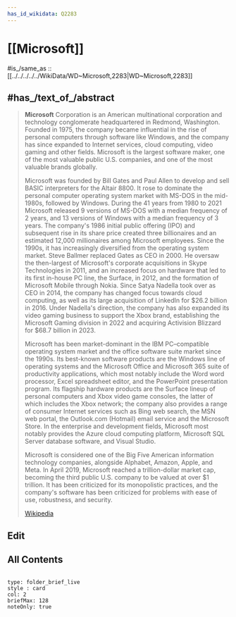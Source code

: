 ```yaml
---
has_id_wikidata: Q2283
---
```

# [[Microsoft]] 

#is_/same_as :: [[../../../../../WikiData/WD~Microsoft,2283|WD~Microsoft,2283]] 


## #has_/text_of_/abstract 

> **Microsoft** Corporation is an American multinational corporation and technology conglomerate headquartered in Redmond, Washington. Founded in 1975, the company became influential in the rise of personal computers through software like Windows, and the company has since expanded to Internet services, cloud computing, video gaming and other fields. Microsoft is the largest software maker, one of the most valuable public U.S. companies, and one of the most valuable brands globally.
>
> Microsoft was founded by Bill Gates and Paul Allen to develop and sell BASIC interpreters for the Altair 8800. It rose to dominate the personal computer operating system market with MS-DOS in the mid-1980s, followed by Windows. During the 41 years from 1980 to 2021 Microsoft released 9 versions of MS-DOS with a median frequency of 2 years, and 13 versions of Windows with a median frequency of 3 years. The company's 1986 initial public offering (IPO) and subsequent rise in its share price created three billionaires and an estimated 12,000 millionaires among Microsoft employees. Since the 1990s, it has increasingly diversified from the operating system market. Steve Ballmer replaced Gates as CEO in 2000.  He oversaw the then-largest of Microsoft's corporate acquisitions in Skype Technologies in 2011, and an increased focus on hardware that led to its first in-house PC line, the Surface, in 2012, and the formation of Microsoft Mobile through Nokia. Since Satya Nadella took over as CEO in 2014, the company has changed focus towards cloud computing, as well as its large acquisition of LinkedIn for $26.2 billion in 2016. Under Nadella's direction, the company has also expanded its video gaming business to support the Xbox brand, establishing the Microsoft Gaming division in 2022 and acquiring Activision Blizzard for $68.7 billion in 2023.
>
> Microsoft has been market-dominant in the IBM PC–compatible operating system market and the office software suite market since the 1990s. Its best-known software products are the Windows line of operating systems and the Microsoft Office and Microsoft 365 suite of productivity applications, which most notably include the Word word processor, Excel spreadsheet editor, and the PowerPoint presentation program. Its flagship hardware products are the Surface lineup of personal computers and Xbox video game consoles, the latter of which includes the Xbox network; the company also provides a range of consumer Internet services such as Bing web search, the MSN web portal, the Outlook.com (Hotmail) email service and the Microsoft Store. In the enterprise and development fields, Microsoft most notably provides the Azure cloud computing platform, Microsoft SQL Server database software, and Visual Studio.
>
> Microsoft is considered one of the Big Five American information technology companies, alongside Alphabet, Amazon, Apple, and Meta. In April 2019, Microsoft reached a trillion-dollar market cap, becoming the third public U.S. company to be valued at over $1 trillion. It has been criticized for its monopolistic practices, and the company's software has been criticized for problems with ease of use, robustness, and security.
>
> [Wikipedia](https://en.wikipedia.org/wiki/Microsoft) 



## Edit 

## All Contents

```folderv
```

```ccard
type: folder_brief_live
style : card
col: 2
briefMax: 128
noteOnly: true
```


